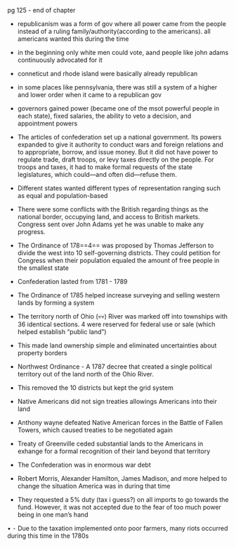 pg 125 - end of chapter

  

- republicanism was a form of gov where all power came from the people instead of a ruling family/authority(according to the americans). all americans wanted this during the time
- in the beginning only white men could vote, aand people like john adams continuously advocated for it
- conneticut and rhode island were basically already republican
- in some places like pennsylvania, there was still a system of a higher and lower order when it came to a republican gov
- governors gained power (became one of the msot powerful people in each state), fixed salaries, the ability to veto a decision, and appointment powers
- The articles of confederation set up a national government. Its powers expanded to give it authority to conduct wars and foreign relations and to appropriate, borrow, and issue money. But it did not have power to regulate trade, draft troops, or levy taxes directly on the people. For troops and taxes, it had to make formal requests of the state legislatures, which could—and often did—refuse them. 
- Different states wanted different types of representation ranging such as equal and population-based
- There were some conflicts with the British regarding things as the national border, occupying land, and access to British markets. Congress sent over John Adams yet he was unable to make any progress.
- The Ordinance of 178==4== was proposed by Thomas Jefferson to divide the west into 10 self-governing districts. They could petition for Congress when their population equaled the amount of free people in the smallest state
- Confederation lasted from 1781 - 1789
- The Ordinance of 1785 helped increase surveying and selling western lands by forming a system

- The territory north of Ohio (💀💀) River was marked off into townships with 36 identical sections. 4 were reserved for federal use or sale (which helped establish “public land”)
- This made land ownership simple and eliminated uncertainties about property borders

- Northwest Ordinance - A 1787 decree that created a single political territory out of the land north of the Ohio River.

- This removed the 10 districts but kept the grid system

- Native Americans did not sign treaties allowings Americans into their land 
- Anthony wayne defeated Native American forces in the Battle of Fallen Towers, which caused treaties to be negotiated again
- Treaty of Greenville ceded substantial lands to the Americans in exhange for a formal recognition of their land beyond that territory
- The Confederation was in enormous war debt

- Robert Morris, Alexander Hamilton, James Madison, and more helped to change the situation America was in during that time

- They requested a 5% duty (tax i guess?) on all imports to go towards the fund. However, it was not accepted due to the fear of too much power being in one man’s hand

• ⁃ Due to the taxation implemented onto poor farmers, many riots occurred during this time in the 1780s